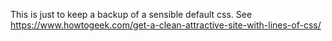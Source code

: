 This is just to keep a backup of a sensible default css. 
See https://www.howtogeek.com/get-a-clean-attractive-site-with-lines-of-css/